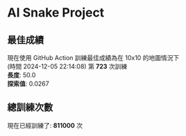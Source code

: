 
# AI Snake Project

## **最佳成績**


































































































































現在使用 GitHub Action 訓練最佳成績為在 10x10 的地圖情況下  
(時間 2024-12-05 22:14:08) 第 **723** 次訓練  
**長度**: 50.0  
**探索值**: 0.0267





































































































































































































































































## 總訓練次數
現在已經訓練了: **811000** 次
